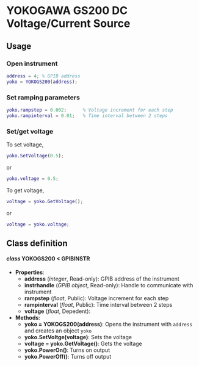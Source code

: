 # YOKOGAWA GS200 DC Voltage/Current Source
## Usage
### Open instrument
```matlab
address = 4; % GPIB address
yoko = YOKOGS200(address);
```
### Set ramping parameters
```matlab
yoko.rampstep = 0.002;      % Voltage increment for each step
yoko.rampinterval = 0.01;   % Time interval between 2 steps
```
### Set/get voltage
To set voltage,
```matlab
yoko.SetVoltage(0.5);
```
or
```matlab
yoko.voltage = 0.5;
```
To get voltage,
```matlab
voltage = yoko.GetVoltage();
```
or
```matlab
voltage = yoko.voltage;
```
## Class definition
#### *class* YOKOGS200 < GPIBINSTR
* **Properties**: 
  * **address** (*integer*, Read-only): GPIB address of the instrument
  * **instrhandle** (*GPIB object*, Read-only):  Handle to communicate with instrument
  * **rampstep** (*float*, Public): Voltage increment for each step
  * **rampinterval** (*float*, Public): Time interval between 2 steps
  * **voltage** (*float*, Depedent):
* **Methods**:
  * **yoko = YOKOGS200(address)**: Opens the instrument with `address` and creates an object `yoko`
  * **yoko.SetVoltge(voltage)**: Sets the voltage
  * **voltage = yoko.GetVoltage()**: Gets the voltage
  * **yoko.PowerOn()**: Turns on output
  * **yoko.PowerOff()**: Turns off output
